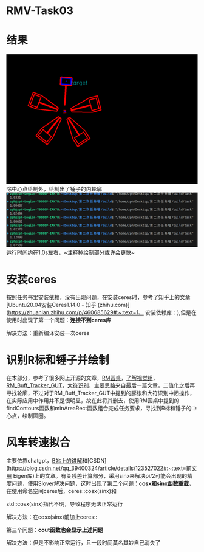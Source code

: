# RMV-Task03
# 结果
 ![](task/image/circle.png)
 除中心点绘制外，绘制出了锤子的内轮廓
 ![](task/image/time.png)
 运行时间约在1.0s左右，~注释掉绘制部分或许会更快~
# 安装ceres

按照任务书里安装依赖，没有出现问题，在安装ceres时，参考了知乎上的文章[Ubuntu20.04安装Ceres1.14.0 - 知乎 (zhihu.com)](https://zhuanlan.zhihu.com/p/460685629#:~:text=1、 安装依赖库：),但是在使用时出现了第一个问题：__连接不到ceres库__

解决方法：重新编译安装一次ceres

# 识别R标和锤子并绘制

在本部分，参考了很多网上开源的文章，[RM圆桌](https://www.robomaster.com/zh-CN/resource/pages/activities/1015)，[了解视觉组](https://blog.csdn.net/weixin_42754478/article/details/108159529#:~:text=%E9%80%9A%E8%BF%87%E5%AF%B9%E8%A3%85%E7%94%B2%E6%9D%BF%E8%BF%9B%E8%A1%8C%E6%95%B0%E5%AD%97)，[RM_Buff_Tracker_GUT](https://github.com/DH13768095744/RM_Buff_Tracker_GUT.git)，[大符识别](https://blog.csdn.net/qq_43667130/article/details/105276577#:~:text=%E5%B0%B1%E4%BB%A5RoboMast)，主要思路来自最后一篇文章，二值化之后再寻找轮廓，不过对于RM_Buff_Tracker_GUT中提到的膨胀和大符识别中闭操作，在实际应用中作用并不是很明显，故在此将其删去，使用RM圆桌中提到的findContours函数和minAreaRect函数组合完成任务要求，寻找到R标和锤子的中心点，绘制圆圈。

# 风车转速拟合

主要依靠chatgpt，[B站上的讲解](https://www.bilibili.com/video/BV14D4y1A7Lj/?spm_id_from=333.337.search-card.all.click&vd_source=8770d56010b0e34f5cc1d7a504162aac)和[CSDN](https://blog.csdn.net/qq_39400324/article/details/123527022#:~:text=前文用 Eigen库)上的文章。有关残差计算部分，采用sinx来解决pi/2可能会出现的精度问题，使用Slover解决问题，这时出现了第二个问题：__cosx和sinx函数重载__，在使用命名空间ceres后，ceres::cosx(sinx)和

std::cosx(sinx)指代不明，导致程序无法正常运行

解决方法：在cosx(sinx)前加上ceres::

第三个问题：__cout函数也会显示上述问题__

解决方法：但是不影响正常运行，且一段时间莫名其妙自己消失了
